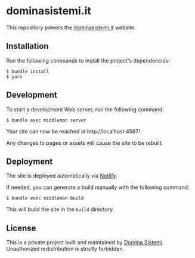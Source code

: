 # dominasistemi.it

This repository powers the [dominasistemi.it](https://dominasistemi.it) website.

## Installation

Run the following commands to install the project's dependencies:

```console
$ bundle install
$ yarn
```

## Development

To start a development Web server, run the following command:

```console
$ bundle exec middleman server
```

Your site can now be reached at http://localhost:4567!

Any changes to pages or assets will cause the site to be rebuilt.

## Deployment

The site is deployed automatically via [Netlify](http://netlify.com).

If needed, you can generate a build manually with the following command:

```console
$ bundle exec middleman build
```

This will build the site in the `build` directory.

## License

This is a private project built and maintained by [Domina Sistemi](https://dominasistemi.it). 
Unauthorized redistribution is strictly forbidden.
